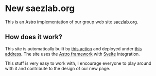 # New saezlab.org

This is an [Astro](https://astro.build/) implementation of our group web site
[saezlab.org](https://saezlab.org).

## How does it work?

This site is automatically built by [this action](/blob/master/.github/workflows/deploy.yml)
and deployed under [this address](https://saezlab.github.io/saezlab.org-next/).
The site uses the [Astro framework](https://astro.build/) with
[Svelte](https://svelte.dev/) integration.

This stuff is very easy to work with, I encourage everyone to play around with
it and contribute to the design of our new page.
